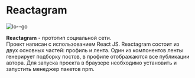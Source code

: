 # Reactagram

 ![lо--go](https://user-images.githubusercontent.com/60625771/102247421-feb16f80-3f10-11eb-9b40-db09a67b07b9.jpg)

**Reactagram** - прототип социальной сети.<br>
Проект написан с использованием React JS. Reactagram состоит из двух основных частей: профиль и лента. Один из компонентов ленты генерирует подборку постов, в профиле отображаются все публикации автора.
Для запуска проекта в браузере необходимо установить и запустить менеджер пакетов npm.
